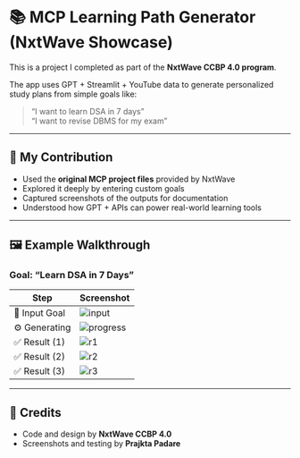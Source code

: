 # 📚 MCP Learning Path Generator (NxtWave Showcase)

This is a project I completed as part of the **NxtWave CCBP 4.0 program**.

The app uses GPT + Streamlit + YouTube data to generate personalized study plans from simple goals like:

> “I want to learn DSA in 7 days”  
> “I want to revise DBMS for my exam”

---

## 🚀 My Contribution

- Used the **original MCP project files** provided by NxtWave
- Explored it deeply by entering custom goals
- Captured screenshots of the outputs for documentation
- Understood how GPT + APIs can power real-world learning tools

---

## 🖼️ Example Walkthrough

### Goal: “Learn DSA in 7 Days”

| Step              | Screenshot |
|-------------------|------------|
| 🎯 Input Goal     | ![input](c:\Users\cw\Downloads\mcp-nxtwave-showcase\screenshots\input.png) |
| ⚙️ Generating     | ![progress](c:\Users\cw\Downloads\mcp-nxtwave-showcase\screenshots\processing.png) |
| ✅ Result (1)     | ![r1](c:\Users\cw\Downloads\mcp-nxtwave-showcase\screenshots\result1.png) |
| ✅ Result (2)     | ![r2](c:\Users\cw\Downloads\mcp-nxtwave-showcase\screenshots\result2.png) |
| ✅ Result (3)     | ![r3](c:\Users\cw\Downloads\mcp-nxtwave-showcase\screenshots\result3.png) |

---

## 🙌 Credits

- Code and design by **NxtWave CCBP 4.0**
- Screenshots and testing by **Prajkta Padare**
